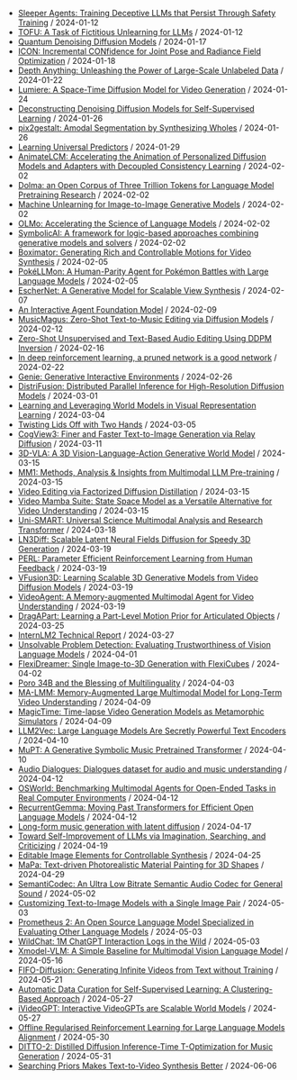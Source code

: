- [Sleeper Agents: Training Deceptive LLMs that Persist Through Safety Training](https://github.com/deep-diver/hf-daily-paper-newsletter/blob/main/archive/2/2024-01-12+Sleeper+Agents%3A+Training+Deceptive+LLMs+that+Persist+Through+Safety+Training.yaml) / 2024-01-12
- [TOFU: A Task of Fictitious Unlearning for LLMs](https://github.com/deep-diver/hf-daily-paper-newsletter/blob/main/archive/3/2024-01-12+TOFU%3A+A+Task+of+Fictitious+Unlearning+for+LLMs.yaml) / 2024-01-12
- [Quantum Denoising Diffusion Models](https://github.com/deep-diver/hf-daily-paper-newsletter/blob/main/archive/4/2024-01-17+Quantum+Denoising+Diffusion+Models.yaml) / 2024-01-17
- [ICON: Incremental CONfidence for Joint Pose and Radiance Field Optimization](https://github.com/deep-diver/hf-daily-paper-newsletter/blob/main/archive/5/2024-01-18+ICON%3A+Incremental+CONfidence+for+Joint+Pose+and+Radiance+Field+Optimization.yaml) / 2024-01-18
- [Depth Anything: Unleashing the Power of Large-Scale Unlabeled Data](https://github.com/deep-diver/hf-daily-paper-newsletter/blob/main/archive/7/2024-01-22+Depth+Anything%3A+Unleashing+the+Power+of+Large-Scale+Unlabeled+Data.yaml) / 2024-01-22
- [Lumiere: A Space-Time Diffusion Model for Video Generation](https://github.com/deep-diver/hf-daily-paper-newsletter/blob/main/archive/9/2024-01-24+Lumiere%3A+A+Space-Time+Diffusion+Model+for+Video+Generation.yaml) / 2024-01-24
- [Deconstructing Denoising Diffusion Models for Self-Supervised Learning](https://github.com/deep-diver/hf-daily-paper-newsletter/blob/main/archive/11/2024-01-26+Deconstructing+Denoising+Diffusion+Models+for+Self-Supervised+Learning.yaml) / 2024-01-26
- [pix2gestalt: Amodal Segmentation by Synthesizing Wholes](https://github.com/deep-diver/hf-daily-paper-newsletter/blob/main/archive/11/2024-01-26+pix2gestalt%3A+Amodal+Segmentation+by+Synthesizing+Wholes.yaml) / 2024-01-26
- [Learning Universal Predictors](https://github.com/deep-diver/hf-daily-paper-newsletter/blob/main/archive/12/2024-01-29+Learning+Universal+Predictors.yaml) / 2024-01-29
- [AnimateLCM: Accelerating the Animation of Personalized Diffusion Models and Adapters with Decoupled Consistency Learning](https://github.com/deep-diver/hf-daily-paper-newsletter/blob/main/archive/16/2024-02-02+AnimateLCM%3A+Accelerating+the+Animation+of+Personalized+Diffusion+Models+and+Adapters+with+Decoupled+Consistency+Learning.yaml) / 2024-02-02
- [Dolma: an Open Corpus of Three Trillion Tokens for Language Model Pretraining Research](https://github.com/deep-diver/hf-daily-paper-newsletter/blob/main/archive/16/2024-02-02+Dolma%3A+an+Open+Corpus+of+Three+Trillion+Tokens+for+Language+Model+Pretraining+Research.yaml) / 2024-02-02
- [Machine Unlearning for Image-to-Image Generative Models](https://github.com/deep-diver/hf-daily-paper-newsletter/blob/main/archive/16/2024-02-02+Machine+Unlearning+for+Image-to-Image+Generative+Models.yaml) / 2024-02-02
- [OLMo: Accelerating the Science of Language Models](https://github.com/deep-diver/hf-daily-paper-newsletter/blob/main/archive/16/2024-02-02+OLMo%3A+Accelerating+the+Science+of+Language+Models.yaml) / 2024-02-02
- [SymbolicAI: A framework for logic-based approaches combining generative models and solvers](https://github.com/deep-diver/hf-daily-paper-newsletter/blob/main/archive/16/2024-02-02+SymbolicAI%3A+A+framework+for+logic-based+approaches+combining+generative+models+and+solvers.yaml) / 2024-02-02
- [Boximator: Generating Rich and Controllable Motions for Video Synthesis](https://github.com/deep-diver/hf-daily-paper-newsletter/blob/main/archive/17/2024-02-05+Boximator%3A+Generating+Rich+and+Controllable+Motions+for+Video+Synthesis.yaml) / 2024-02-05
- [PokéLLMon: A Human-Parity Agent for Pokémon Battles with Large Language Models](https://github.com/deep-diver/hf-daily-paper-newsletter/blob/main/archive/17/2024-02-05+Pok%C3%A9LLMon%3A+A+Human-Parity+Agent+for+Pok%C3%A9mon+Battles+with+Large+Language+Models.yaml) / 2024-02-05
- [EscherNet: A Generative Model for Scalable View Synthesis](https://github.com/deep-diver/hf-daily-paper-newsletter/blob/main/archive/19/2024-02-07+EscherNet%3A+A+Generative+Model+for+Scalable+View+Synthesis.yaml) / 2024-02-07
- [An Interactive Agent Foundation Model](https://github.com/deep-diver/hf-daily-paper-newsletter/blob/main/archive/21/2024-02-09+An+Interactive+Agent+Foundation+Model.yaml) / 2024-02-09
- [MusicMagus: Zero-Shot Text-to-Music Editing via Diffusion Models](https://github.com/deep-diver/hf-daily-paper-newsletter/blob/main/archive/22/2024-02-12+MusicMagus%3A+Zero-Shot+Text-to-Music+Editing+via+Diffusion+Models.yaml) / 2024-02-12
- [Zero-Shot Unsupervised and Text-Based Audio Editing Using DDPM Inversion](https://github.com/deep-diver/hf-daily-paper-newsletter/blob/main/archive/26/2024-02-16+Zero-Shot+Unsupervised+and+Text-Based+Audio+Editing+Using+DDPM+Inversion.yaml) / 2024-02-16
- [In deep reinforcement learning, a pruned network is a good network](https://github.com/deep-diver/hf-daily-paper-newsletter/blob/main/archive/30/2024-02-22+In+deep+reinforcement+learning%2C+a+pruned+network+is+a+good+network.yaml) / 2024-02-22
- [Genie: Generative Interactive Environments](https://github.com/deep-diver/hf-daily-paper-newsletter/blob/main/archive/32/2024-02-26+Genie%3A+Generative+Interactive+Environments.yaml) / 2024-02-26
- [DistriFusion: Distributed Parallel Inference for High-Resolution Diffusion Models](https://github.com/deep-diver/hf-daily-paper-newsletter/blob/main/archive/35/2024-03-01+DistriFusion%3A+Distributed+Parallel+Inference+for+High-Resolution+Diffusion+Models.yaml) / 2024-03-01
- [Learning and Leveraging World Models in Visual Representation Learning](https://github.com/deep-diver/hf-daily-paper-newsletter/blob/main/archive/36/2024-03-04+Learning+and+Leveraging+World+Models+in+Visual+Representation+Learning.yaml) / 2024-03-04
- [Twisting Lids Off with Two Hands](https://github.com/deep-diver/hf-daily-paper-newsletter/blob/main/archive/37/2024-03-05+Twisting+Lids+Off+with+Two+Hands.yaml) / 2024-03-05
- [CogView3: Finer and Faster Text-to-Image Generation via Relay Diffusion](https://github.com/deep-diver/hf-daily-paper-newsletter/blob/main/archive/41/2024-03-11+CogView3%3A+Finer+and+Faster+Text-to-Image+Generation+via+Relay+Diffusion.yaml) / 2024-03-11
- [3D-VLA: A 3D Vision-Language-Action Generative World Model](https://github.com/deep-diver/hf-daily-paper-newsletter/blob/main/archive/45/2024-03-15+3D-VLA%3A+A+3D+Vision-Language-Action+Generative+World+Model.yaml) / 2024-03-15
- [MM1: Methods, Analysis & Insights from Multimodal LLM Pre-training](https://github.com/deep-diver/hf-daily-paper-newsletter/blob/main/archive/45/2024-03-15+MM1%3A+Methods%2C+Analysis+%26+Insights+from+Multimodal+LLM+Pre-training.yaml) / 2024-03-15
- [Video Editing via Factorized Diffusion Distillation](https://github.com/deep-diver/hf-daily-paper-newsletter/blob/main/archive/45/2024-03-15+Video+Editing+via+Factorized+Diffusion+Distillation.yaml) / 2024-03-15
- [Video Mamba Suite: State Space Model as a Versatile Alternative for Video Understanding](https://github.com/deep-diver/hf-daily-paper-newsletter/blob/main/archive/45/2024-03-15+Video+Mamba+Suite%3A+State+Space+Model+as+a+Versatile+Alternative+for+Video+Understanding.yaml) / 2024-03-15
- [Uni-SMART: Universal Science Multimodal Analysis and Research Transformer](https://github.com/deep-diver/hf-daily-paper-newsletter/blob/main/archive/46/2024-03-18+Uni-SMART%3A+Universal+Science+Multimodal+Analysis+and+Research+Transformer.yaml) / 2024-03-18
- [LN3Diff: Scalable Latent Neural Fields Diffusion for Speedy 3D Generation](https://github.com/deep-diver/hf-daily-paper-newsletter/blob/main/archive/47/2024-03-19+LN3Diff%3A+Scalable+Latent+Neural+Fields+Diffusion+for+Speedy+3D+Generation.yaml) / 2024-03-19
- [PERL: Parameter Efficient Reinforcement Learning from Human Feedback](https://github.com/deep-diver/hf-daily-paper-newsletter/blob/main/archive/47/2024-03-19+PERL%3A+Parameter+Efficient+Reinforcement+Learning+from+Human+Feedback.yaml) / 2024-03-19
- [VFusion3D: Learning Scalable 3D Generative Models from Video Diffusion Models](https://github.com/deep-diver/hf-daily-paper-newsletter/blob/main/archive/47/2024-03-19+VFusion3D%3A+Learning+Scalable+3D+Generative+Models+from+Video+Diffusion+Models.yaml) / 2024-03-19
- [VideoAgent: A Memory-augmented Multimodal Agent for Video Understanding](https://github.com/deep-diver/hf-daily-paper-newsletter/blob/main/archive/47/2024-03-19+VideoAgent%3A+A+Memory-augmented+Multimodal+Agent+for+Video+Understanding.yaml) / 2024-03-19
- [DragAPart: Learning a Part-Level Motion Prior for Articulated Objects](https://github.com/deep-diver/hf-daily-paper-newsletter/blob/main/archive/51/2024-03-25+DragAPart%3A+Learning+a+Part-Level+Motion+Prior+for+Articulated+Objects.yaml) / 2024-03-25
- [InternLM2 Technical Report](https://github.com/deep-diver/hf-daily-paper-newsletter/blob/main/archive/53/2024-03-27+InternLM2+Technical+Report.yaml) / 2024-03-27
- [Unsolvable Problem Detection: Evaluating Trustworthiness of Vision Language Models](https://github.com/deep-diver/hf-daily-paper-newsletter/blob/main/archive/56/2024-04-01+Unsolvable+Problem+Detection%3A+Evaluating+Trustworthiness+of+Vision+Language+Models.yaml) / 2024-04-01
- [FlexiDreamer: Single Image-to-3D Generation with FlexiCubes](https://github.com/deep-diver/hf-daily-paper-newsletter/blob/main/archive/57/2024-04-02+FlexiDreamer%3A+Single+Image-to-3D+Generation+with+FlexiCubes.yaml) / 2024-04-02
- [Poro 34B and the Blessing of Multilinguality](https://github.com/deep-diver/hf-daily-paper-newsletter/blob/main/archive/58/2024-04-03+Poro+34B+and+the+Blessing+of+Multilinguality.yaml) / 2024-04-03
- [MA-LMM: Memory-Augmented Large Multimodal Model for Long-Term Video Understanding](https://github.com/deep-diver/hf-daily-paper-newsletter/blob/main/archive/62/2024-04-09+MA-LMM%3A+Memory-Augmented+Large+Multimodal+Model+for+Long-Term+Video+Understanding.yaml) / 2024-04-09
- [MagicTime: Time-lapse Video Generation Models as Metamorphic Simulators](https://github.com/deep-diver/hf-daily-paper-newsletter/blob/main/archive/62/2024-04-09+MagicTime%3A+Time-lapse+Video+Generation+Models+as+Metamorphic+Simulators.yaml) / 2024-04-09
- [LLM2Vec: Large Language Models Are Secretly Powerful Text Encoders](https://github.com/deep-diver/hf-daily-paper-newsletter/blob/main/archive/63/2024-04-10+LLM2Vec%3A+Large+Language+Models+Are+Secretly+Powerful+Text+Encoders.yaml) / 2024-04-10
- [MuPT: A Generative Symbolic Music Pretrained Transformer](https://github.com/deep-diver/hf-daily-paper-newsletter/blob/main/archive/63/2024-04-10+MuPT%3A+A+Generative+Symbolic+Music+Pretrained+Transformer.yaml) / 2024-04-10
- [Audio Dialogues: Dialogues dataset for audio and music understanding](https://github.com/deep-diver/hf-daily-paper-newsletter/blob/main/archive/65/2024-04-12+Audio+Dialogues%3A+Dialogues+dataset+for+audio+and+music+understanding.yaml) / 2024-04-12
- [OSWorld: Benchmarking Multimodal Agents for Open-Ended Tasks in Real Computer Environments](https://github.com/deep-diver/hf-daily-paper-newsletter/blob/main/archive/65/2024-04-12+OSWorld%3A+Benchmarking+Multimodal+Agents+for+Open-Ended+Tasks+in+Real+Computer+Environments.yaml) / 2024-04-12
- [RecurrentGemma: Moving Past Transformers for Efficient Open Language Models](https://github.com/deep-diver/hf-daily-paper-newsletter/blob/main/archive/65/2024-04-12+RecurrentGemma%3A+Moving+Past+Transformers+for+Efficient+Open+Language+Models.yaml) / 2024-04-12
- [Long-form music generation with latent diffusion](https://github.com/deep-diver/hf-daily-paper-newsletter/blob/main/archive/68/2024-04-17+Long-form+music+generation+with+latent+diffusion.yaml) / 2024-04-17
- [Toward Self-Improvement of LLMs via Imagination, Searching, and Criticizing](https://github.com/deep-diver/hf-daily-paper-newsletter/blob/main/archive/69/2024-04-19+Toward+Self-Improvement+of+LLMs+via+Imagination%2C+Searching%2C+and+Criticizing.yaml) / 2024-04-19
- [Editable Image Elements for Controllable Synthesis](https://github.com/deep-diver/hf-daily-paper-newsletter/blob/main/archive/72/2024-04-25+Editable+Image+Elements+for+Controllable+Synthesis.yaml) / 2024-04-25
- [MaPa: Text-driven Photorealistic Material Painting for 3D Shapes](https://github.com/deep-diver/hf-daily-paper-newsletter/blob/main/archive/74/2024-04-29+MaPa%3A+Text-driven+Photorealistic+Material+Painting+for+3D+Shapes.yaml) / 2024-04-29
- [SemantiCodec: An Ultra Low Bitrate Semantic Audio Codec for General Sound](https://github.com/deep-diver/hf-daily-paper-newsletter/blob/main/archive/77/2024-05-02+SemantiCodec%3A+An+Ultra+Low+Bitrate+Semantic+Audio+Codec+for+General+Sound.yaml) / 2024-05-02
- [Customizing Text-to-Image Models with a Single Image Pair](https://github.com/deep-diver/hf-daily-paper-newsletter/blob/main/archive/78/2024-05-03+Customizing+Text-to-Image+Models+with+a+Single+Image+Pair.yaml) / 2024-05-03
- [Prometheus 2: An Open Source Language Model Specialized in Evaluating Other Language Models](https://github.com/deep-diver/hf-daily-paper-newsletter/blob/main/archive/78/2024-05-03+Prometheus+2%3A+An+Open+Source+Language+Model+Specialized+in+Evaluating+Other+Language+Models.yaml) / 2024-05-03
- [WildChat: 1M ChatGPT Interaction Logs in the Wild](https://github.com/deep-diver/hf-daily-paper-newsletter/blob/main/archive/78/2024-05-03+WildChat%3A+1M+ChatGPT+Interaction+Logs+in+the+Wild.yaml) / 2024-05-03
- [Xmodel-VLM: A Simple Baseline for Multimodal Vision Language Model](https://github.com/deep-diver/hf-daily-paper-newsletter/blob/main/archive/81/2024-05-16+Xmodel-VLM%3A+A+Simple+Baseline+for+Multimodal+Vision+Language+Model.yaml) / 2024-05-16
- [FIFO-Diffusion: Generating Infinite Videos from Text without Training](https://github.com/deep-diver/hf-daily-paper-newsletter/blob/main/archive/84/2024-05-21+FIFO-Diffusion%3A+Generating+Infinite+Videos+from+Text+without+Training.yaml) / 2024-05-21
- [Automatic Data Curation for Self-Supervised Learning: A Clustering-Based Approach](https://github.com/deep-diver/hf-daily-paper-newsletter/blob/main/archive/87/2024-05-27+Automatic+Data+Curation+for+Self-Supervised+Learning%3A+A+Clustering-Based+Approach.yaml) / 2024-05-27
- [iVideoGPT: Interactive VideoGPTs are Scalable World Models](https://github.com/deep-diver/hf-daily-paper-newsletter/blob/main/archive/87/2024-05-27+iVideoGPT%3A+Interactive+VideoGPTs+are+Scalable+World+Models.yaml) / 2024-05-27
- [Offline Regularised Reinforcement Learning for Large Language Models Alignment](https://github.com/deep-diver/hf-daily-paper-newsletter/blob/main/archive/90/2024-05-30+Offline+Regularised+Reinforcement+Learning+for+Large+Language+Models+Alignment.yaml) / 2024-05-30
- [DITTO-2: Distilled Diffusion Inference-Time T-Optimization for Music Generation](https://github.com/deep-diver/hf-daily-paper-newsletter/blob/main/archive/91/2024-05-31+DITTO-2%3A+Distilled+Diffusion+Inference-Time+T-Optimization+for+Music+Generation.yaml) / 2024-05-31
- [Searching Priors Makes Text-to-Video Synthesis Better](https://github.com/deep-diver/hf-daily-paper-newsletter/blob/main/archive/95/2024-06-06+Searching+Priors+Makes+Text-to-Video+Synthesis+Better.yaml) / 2024-06-06
